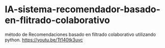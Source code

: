 # IA-sistema-recomendador-basado-en-flitrado-colaborativo
método de Recomendaciones basado en filtrado colaborativo utilizando python. 
https://youtu.be/Tt140tk3uvc

